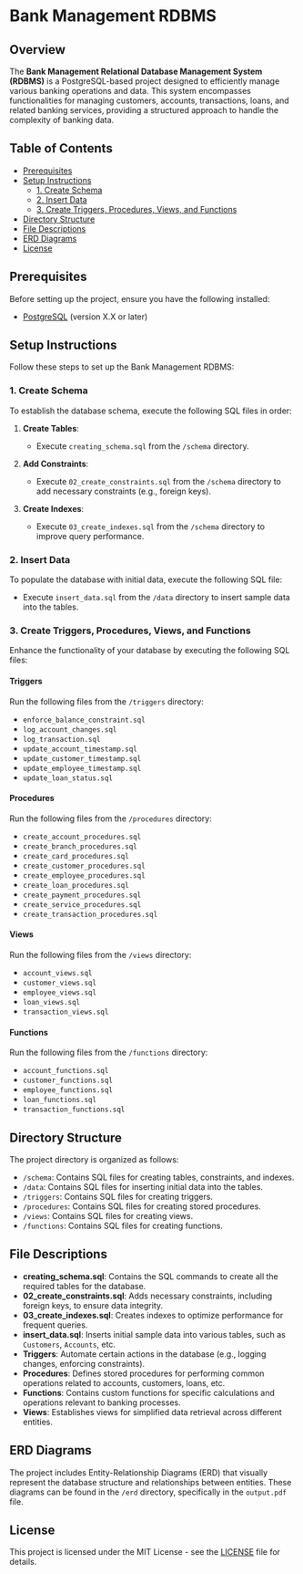 # Bank Management RDBMS

## Overview

The **Bank Management Relational Database Management System (RDBMS)** is a PostgreSQL-based project designed to efficiently manage various banking operations and data. This system encompasses functionalities for managing customers, accounts, transactions, loans, and related banking services, providing a structured approach to handle the complexity of banking data.

## Table of Contents

- [Prerequisites](#prerequisites)
- [Setup Instructions](#setup-instructions)
  - [1. Create Schema](#1-create-schema)
  - [2. Insert Data](#2-insert-data)
  - [3. Create Triggers, Procedures, Views, and Functions](#3-create-triggers-procedures-views-and-functions)
- [Directory Structure](#directory-structure)
- [File Descriptions](#file-descriptions)
- [ERD Diagrams](#erd-diagrams)
- [License](#license)

## Prerequisites

Before setting up the project, ensure you have the following installed:

- [PostgreSQL](https://www.postgresql.org/download/) (version X.X or later)

## Setup Instructions

Follow these steps to set up the Bank Management RDBMS:

### 1. Create Schema

To establish the database schema, execute the following SQL files in order:

1. **Create Tables**:

   - Execute `creating_schema.sql` from the `/schema` directory.

2. **Add Constraints**:

   - Execute `02_create_constraints.sql` from the `/schema` directory to add necessary constraints (e.g., foreign keys).

3. **Create Indexes**:
   - Execute `03_create_indexes.sql` from the `/schema` directory to improve query performance.

### 2. Insert Data

To populate the database with initial data, execute the following SQL file:

- Execute `insert_data.sql` from the `/data` directory to insert sample data into the tables.

### 3. Create Triggers, Procedures, Views, and Functions

Enhance the functionality of your database by executing the following SQL files:

#### Triggers

Run the following files from the `/triggers` directory:

- `enforce_balance_constraint.sql`
- `log_account_changes.sql`
- `log_transaction.sql`
- `update_account_timestamp.sql`
- `update_customer_timestamp.sql`
- `update_employee_timestamp.sql`
- `update_loan_status.sql`

#### Procedures

Run the following files from the `/procedures` directory:

- `create_account_procedures.sql`
- `create_branch_procedures.sql`
- `create_card_procedures.sql`
- `create_customer_procedures.sql`
- `create_employee_procedures.sql`
- `create_loan_procedures.sql`
- `create_payment_procedures.sql`
- `create_service_procedures.sql`
- `create_transaction_procedures.sql`

#### Views

Run the following files from the `/views` directory:

- `account_views.sql`
- `customer_views.sql`
- `employee_views.sql`
- `loan_views.sql`
- `transaction_views.sql`

#### Functions

Run the following files from the `/functions` directory:

- `account_functions.sql`
- `customer_functions.sql`
- `employee_functions.sql`
- `loan_functions.sql`
- `transaction_functions.sql`

## Directory Structure

The project directory is organized as follows:

- `/schema`: Contains SQL files for creating tables, constraints, and indexes.
- `/data`: Contains SQL files for inserting initial data into the tables.
- `/triggers`: Contains SQL files for creating triggers.
- `/procedures`: Contains SQL files for creating stored procedures.
- `/views`: Contains SQL files for creating views.
- `/functions`: Contains SQL files for creating functions.

## File Descriptions

- **creating_schema.sql**: Contains the SQL commands to create all the required tables for the database.
- **02_create_constraints.sql**: Adds necessary constraints, including foreign keys, to ensure data integrity.
- **03_create_indexes.sql**: Creates indexes to optimize performance for frequent queries.
- **insert_data.sql**: Inserts initial sample data into various tables, such as `Customers`, `Accounts`, etc.
- **Triggers**: Automate certain actions in the database (e.g., logging changes, enforcing constraints).
- **Procedures**: Defines stored procedures for performing common operations related to accounts, customers, loans, etc.
- **Functions**: Contains custom functions for specific calculations and operations relevant to banking processes.
- **Views**: Establishes views for simplified data retrieval across different entities.

## ERD Diagrams

The project includes Entity-Relationship Diagrams (ERD) that visually represent the database structure and relationships between entities. These diagrams can be found in the `/erd` directory, specifically in the `output.pdf` file.

## License

This project is licensed under the MIT License - see the [LICENSE](LICENSE) file for details.
